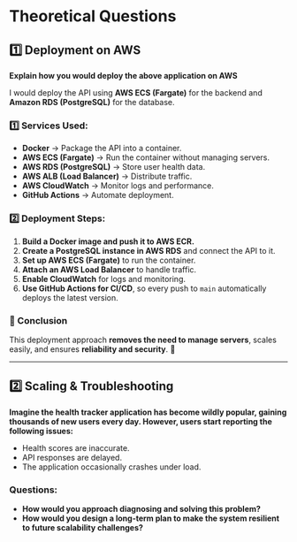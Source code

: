 # Theoretical Questions

## 1️⃣ Deployment on AWS
**Explain how you would deploy the above application on AWS**

I would deploy the API using **AWS ECS (Fargate)** for the backend and **Amazon RDS (PostgreSQL)** for the database.

### **1️⃣ Services Used:**
- **Docker** → Package the API into a container.
- **AWS ECS (Fargate)** → Run the container without managing servers.
- **AWS RDS (PostgreSQL)** → Store user health data.
- **AWS ALB (Load Balancer)** → Distribute traffic.
- **AWS CloudWatch** → Monitor logs and performance.
- **GitHub Actions** → Automate deployment.

### **2️⃣ Deployment Steps:**
1. **Build a Docker image and push it to AWS ECR.**  
2. **Create a PostgreSQL instance in AWS RDS** and connect the API to it.  
3. **Set up AWS ECS (Fargate)** to run the container.  
4. **Attach an AWS Load Balancer** to handle traffic.  
5. **Enable CloudWatch** for logs and monitoring.  
6. **Use GitHub Actions for CI/CD**, so every push to `main` automatically deploys the latest version.  

### **📌 Conclusion**
This deployment approach **removes the need to manage servers**, scales easily, and ensures **reliability and security**. 🚀

---

## 2️⃣ Scaling & Troubleshooting
**Imagine the health tracker application has become wildly popular, gaining thousands of new users every day. However, users start reporting the following issues:**
- Health scores are inaccurate.
- API responses are delayed.
- The application occasionally crashes under load.

### **Questions:**
- **How would you approach diagnosing and solving this problem?**
- **How would you design a long-term plan to make the system resilient to future scalability challenges?**

